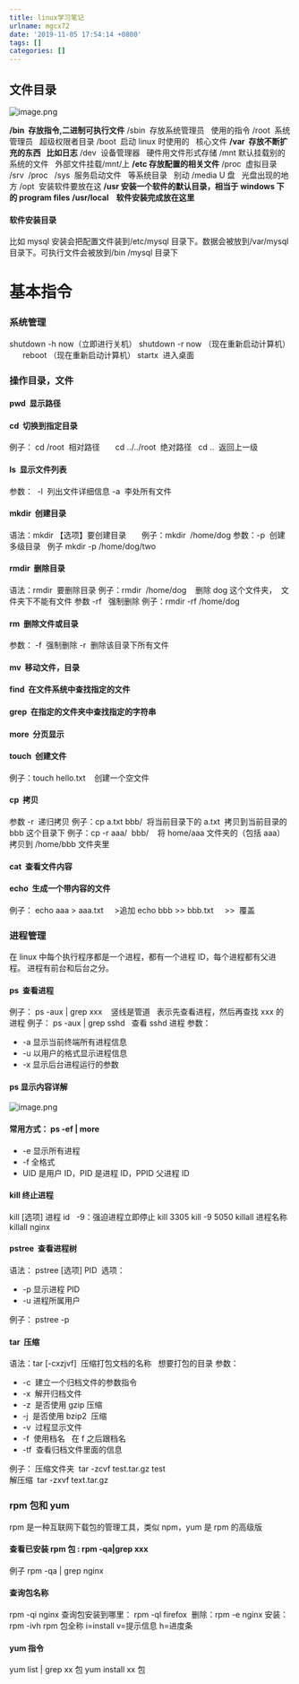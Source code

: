 ```yaml
---
title: linux学习笔记
urlname: mgcx72
date: '2019-11-05 17:54:14 +0800'
tags: []
categories: []
---
```


## 文件目录

![image.png](https://cdn.nlark.com/yuque/0/2019/png/462392/1572947759021-110f5a05-6387-4a99-9b77-59dda89730e2.png#align=left&display=inline&height=252&margin=%5Bobject%20Object%5D&name=image.png&originHeight=252&originWidth=523&size=38225&status=done&style=none&width=523)

**/bin  存放指令,二进制可执行文件**
/sbin  存放系统管理员   使用的指令
/root  系统管理员   超级权限者目录
/boot  启动 linux 时使用的   核心文件
**/var  存放不断扩充的东西   比如日志**
/dev  设备管理器   硬件用文件形式存储
/mnt 默认挂载别的系统的文件   外部文件挂载/mnt/上
**/etc 存放配置的相关文件**
/proc  虚拟目录  
/srv  /proc   /sys  服务启动文件   等系统目录   别动
/media U 盘   光盘出现的地方
/opt  安装软件要放在这
**/usr 安装一个软件的默认目录，相当于 windows 下的 program files**
**/usr/local    软件安装完成放在这里**

#### 软件安装目录

比如 mysql 安装会把配置文件装到/etc/mysql 目录下。数据会被放到/var/mysql 目录下。可执行文件会被放到/bin /mysql 目录下

# 基本指令

### 系统管理

shutdown -h now（立即进行关机）
shutdown -r now （现在重新启动计算机）      
reboot （现在重新启动计算机）
startx  进入桌面

### 操作目录，文件

#### pwd  显示路径

#### cd  切换到指定目录    

例子：
cd /root  相对路径      
cd ../../root  绝对路径  
cd ..  返回上一级

#### ls  显示文件列表

参数： 
-l  列出文件详细信息
-a  李处所有文件

#### mkdir  创建目录

语法：mkdir 【选项】要创建目录      
例子：mkdir  /home/dog
参数：-p  创建多级目录  
例子 mkdir -p /home/dog/two

#### rmdir  删除目录

语法：rmdir  要删除目录
例子：rmdir  /home/dog    删除 dog 这个文件夹，  文件夹下不能有文件
参数 -rf   强制删除
例子：rmdir -rf /home/dog

#### rm  删除文件或目录

参数：
-f  强制删除
-r  删除该目录下所有文件

#### mv  移动文件，目录

#### find  在文件系统中查找指定的文件

#### grep  在指定的文件夹中查找指定的字符串

#### more  分页显示

#### touch  创建文件

例子：touch hello.txt    创建一个空文件

#### cp  拷贝

参数 -r  递归拷贝
例子：cp a.txt bbb/  将当前目录下的 a.txt  拷贝到当前目录的 bbb 这个目录下
例子：cp -r aaa/  bbb/    将 home/aaa 文件夹的（包括 aaa） 拷贝到 /home/bbb 文件夹里

#### cat  查看文件内容

#### echo  生成一个带内容的文件

例子：
echo aaa > aaa.txt     >追加
echo bbb >> bbb.txt     >>  覆盖

### 进程管理

在 linux 中每个执行程序都是一个进程，都有一个进程 ID，每个进程都有父进程。
进程有前台和后台之分。

#### ps  查看进程

例子： ps -aux | grep xxx    竖线是管道   表示先查看进程，然后再查找 xxx 的进程
例子： ps -aux | grep sshd   查看 sshd 进程
参数：

- -a 显示当前终端所有进程信息
- -u 以用户的格式显示进程信息
- -x 显示后台进程运行的参数

#### ps 显示内容详解

![image.png](https://cdn.nlark.com/yuque/0/2020/png/462392/1578818683111-8d7c672a-52c3-439b-8815-8abdfeab12e1.png#align=left&display=inline&height=289&margin=%5Bobject%20Object%5D&name=image.png&originHeight=470&originWidth=813&size=129870&status=done&style=none&width=500)

#### 常用方式： ps -ef | more

- -e 显示所有进程
- -f 全格式
- UID 是用户 ID，PID 是进程 ID，PPID 父进程 ID

#### kill 终止进程

kill [选项] 进程 id   -9：强迫进程立即停止
kill 3305
kill -9 5050
killall 进程名称
killall nginx

#### pstree  查看进程树

语法： pstree [选项] PID 
选项：

- -p 显示进程 PID
- -u 进程所属用户

例子： pstree -p

#### tar  压缩

语法：tar [-cxzjvf]  压缩打包文档的名称   想要打包的目录
参数：

- -c  建立一个归档文件的参数指令
- -x  解开归档文件
- -z  是否使用 gzip 压缩
- -j  是否使用 bzip2  压缩
- -v  过程显示文件
- -f  使用档名   在 f 之后跟档名
- -tf  查看归档文件里面的信息

例子：
压缩文件夹  tar -zcvf test.tar.gz test\
解压缩  tar -zxvf text.tar.gz

### rpm 包和 yum

rpm 是一种互联网下载包的管理工具，类似 npm，yum 是 rpm 的高级版

#### 查看已安装 rpm 包 : rpm -qa|grep xxx

例子 rpm -qa | grep nginx

#### 查询包名称

rpm -qi nginx
查询包安装到哪里： rpm -ql firefox 
删除：rpm -e nginx
安装： rpm -ivh rpm 包全称 i=install v=提示信息 h=进度条

#### yum 指令

yum list | grep xx 包
yum install xx 包
